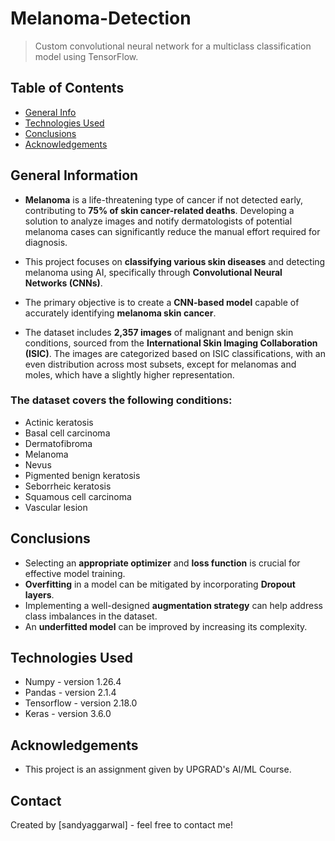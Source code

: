 # Melanoma-Detection
> Custom convolutional neural network  for a multiclass classification model using TensorFlow.


## Table of Contents
* [General Info](#general-information)
* [Technologies Used](#technologies-used)
* [Conclusions](#conclusions)
* [Acknowledgements](#acknowledgements)

<!-- You can include any other section that is pertinent to your problem -->

## General Information
- **Melanoma** is a life-threatening type of cancer if not detected early, contributing to **75% of skin cancer-related deaths**. Developing a solution to analyze images and notify dermatologists of potential melanoma cases can significantly reduce the manual effort required for diagnosis.

- This project focuses on **classifying various skin diseases** and detecting melanoma using AI, specifically through **Convolutional Neural Networks (CNNs)**.

- The primary objective is to create a **CNN-based model** capable of accurately identifying **melanoma skin cancer**.

- The dataset includes **2,357 images** of malignant and benign skin conditions, sourced from the **International Skin Imaging Collaboration (ISIC)**. The images are categorized based on ISIC classifications, with an even distribution across most subsets, except for melanomas and moles, which have a slightly higher representation.

### The dataset covers the following conditions:
- Actinic keratosis  
- Basal cell carcinoma  
- Dermatofibroma  
- Melanoma  
- Nevus  
- Pigmented benign keratosis
- Seborrheic keratosis  
- Squamous cell carcinoma  
- Vascular lesion

<!-- You don't have to answer all the questions - just the ones relevant to your project. -->

## Conclusions
- Selecting an **appropriate optimizer** and **loss function** is crucial for effective model training. 
- **Overfitting** in a model can be mitigated by incorporating **Dropout layers**.
- Implementing a well-designed **augmentation strategy** can help address class imbalances in the dataset.
- An **underfitted model** can be improved by increasing its complexity.  
  


<!-- You don't have to answer all the questions - just the ones relevant to your project. -->


## Technologies Used
- Numpy - version 1.26.4
- Pandas - version 2.1.4
- Tensorflow - version 2.18.0
- Keras - version 3.6.0

<!-- As the libraries versions keep on changing, it is recommended to mention the version of library used in this project -->

## Acknowledgements
- This project is an assignment given by UPGRAD's AI/ML Course.


## Contact
Created by [sandyaggarwal] - feel free to contact me!


<!-- Optional -->
<!-- ## License -->
<!-- This project is open source and available under the [... License](). -->

<!-- You don't have to include all sections - just the one's relevant to your project -->